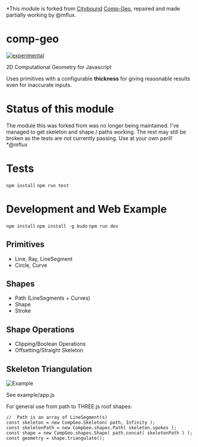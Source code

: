 *This module is forked from [Citybound](http://cityboundsim.com) [Comp-Geo](https://github.com/citybound-old/comp-geo), repaired and made partially working by @mflux.

# comp-geo

[![experimental](http://badges.github.io/stability-badges/dist/experimental.svg)](http://github.com/badges/stability-badges)

2D Computational Geometry for Javascript

Uses primitives with a configurable **thickness** for giving reasonable results even for inaccurate inputs.

# Status of this module

The module this was forked from was no longer being maintained. I've managed to get skeleton and shape / paths working. The rest may still be broken as the tests are not currently passing. Use at your own peril!
*@mflux

# Tests

`npm install`
`npm run test`

# Development and Web Example

`npm install`
`npm install -g budo`
`npm run dev`

## Primitives

* Line, Ray, LineSegment
* Circle, Curve

## Shapes

* Path (LineSegments + Curves)
* Shape
* Stroke

## Shape Operations

* Clipping/Boolean Operations
* Offsetting/Straight Skeleton

## Skeleton Triangulation

![Example](http://i.imgur.com/wHuq3UF.png)

See example/app.js

For general use from path to THREE.js roof shapes:

    //  Path is an array of LineSegment(s)
    const skeleton = new CompGeo.Skeleton( path, Infinity );
    const skeletonPath = new CompGeo.shapes.Path( skeleton.spokes );
    const shape = new CompGeo.shapes.Shape( path.concat( skeletonPath ) );
    const geometry = shape.triangulate();


